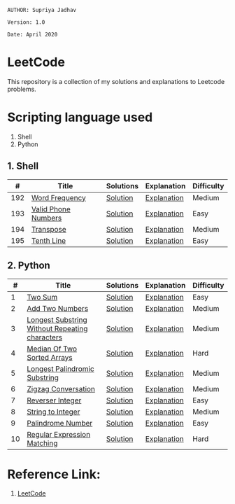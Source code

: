 ```
AUTHOR: Supriya Jadhav

Version: 1.0

Date: April 2020

```

# LeetCode

This repository is a collection of my solutions and explanations to Leetcode problems.

# Scripting language used

1. Shell
2. Python

## 1. Shell

| # | Title | Solutions | Explanation | Difficulty |
|---|-------|-----------|------------|------------|
| 192 | [Word Frequency](https://leetcode.com/problems/word-frequency/) | [Solution](https://github.com/supriya-s-jadhav/LeetCoding-Using-Shell/blob/master/Word%20Frequency/wordfrequency.sh) | [Explanation](https://github.com/supriya-s-jadhav/LeetCoding-Using-Shell/tree/master/Word%20Frequency) | Medium |
| 193 | [Valid Phone Numbers](https://leetcode.com/problems/valid-phone-numbers/) | [Solution](https://github.com/supriya-s-jadhav/LeetCoding-Using-Shell/blob/master/Valid%20Phone%20Numbers/validphonenumbers.sh) | [Explanation](https://github.com/supriya-s-jadhav/LeetCoding-Using-Shell/tree/master/Valid%20Phone%20Numbers) | Easy |
| 194 | [Transpose](https://leetcode.com/problems/transpose-file/) | [Solution](https://github.com/supriya-s-jadhav/LeetCoding-Using-Shell/blob/master/Transpose%20File/transposefile.sh) | [Explanation](https://github.com/supriya-s-jadhav/LeetCoding-Using-Shell/tree/master/Transpose%20File) | Medium |
| 195 | [Tenth Line](https://leetcode.com/problems/tenth-line/) | [Solution](https://github.com/supriya-s-jadhav/LeetCoding-Using-Shell/blob/master/TenthLine/TenthLine.sh) | [Explanation](https://github.com/supriya-s-jadhav/LeetCoding-Using-Shell/tree/master/TenthLine) | Easy |


## 2. Python

| # | Title | Solutions | Explanation | Difficulty |
|---|-------|-----------|-------------|------------|
| 1 | [Two Sum](https://leetcode.com/problems/two-sum/) | [Solution](https://github.com/supriya-s-jadhav/LeetCode/blob/master/1.Two%20Sum/twosum.py)| [Explanation](https://github.com/supriya-s-jadhav/LeetCode/tree/master/1.Two%20Sum) | Easy |
| 2 | [Add Two Numbers](https://leetcode.com/problems/add-two-numbers/) | [Solution](https://github.com/supriya-s-jadhav/LeetCode/blob/master/002_Add%20Two%20Numbers/addtwonumbers.py) | [Explanation](https://github.com/supriya-s-jadhav/LeetCode/tree/master/002_Add%20Two%20Numbers) | Medium |
| 3 | [Longest Substring Without Repeating characters](https://leetcode.com/problems/longest-substring-without-repeating-characters/) | [Solution](https://github.com/supriya-s-jadhav/LeetCode/blob/master/003_Longest%20Substring%20Without%20Repeating%20Characters/longestsubstring.py) | [Explanation](https://github.com/supriya-s-jadhav/LeetCode/tree/master/003_Longest%20Substring%20Without%20Repeating%20Characters) | Medium |
| 4 | [Median Of Two Sorted Arrays](https://leetcode.com/problems/median-of-two-sorted-arrays/) | [Solution](https://github.com/supriya-s-jadhav/LeetCode/blob/master/004_Median%20of%20Two%20Sorted%20Arrays/medianofsortedarrays.py) | [Explanation](https://github.com/supriya-s-jadhav/LeetCode/tree/master/004_Median%20of%20Two%20Sorted%20Arrays) | Hard |
| 5 | [Longest Palindromic Substring](https://leetcode.com/problems/longest-palindromic-substring/) | [Solution](https://github.com/supriya-s-jadhav/LeetCode/blob/master/005_Longest%20Palindromic%20Substring/longestpalindromic.py) | [Explanation](https://github.com/supriya-s-jadhav/LeetCode/tree/master/005_Longest%20Palindromic%20Substring) | Medium |
| 6 | [Zigzag Conversation](https://leetcode.com/problems/zigzag-conversion/) | [Solution](https://github.com/supriya-s-jadhav/LeetCode/blob/master/006_ZigZag%20Conversation/zigzag.py) | [Explanation](https://github.com/supriya-s-jadhav/LeetCode/tree/master/006_ZigZag%20Conversation) | Medium |
| 7 | [Reverser Integer](https://leetcode.com/problems/reverse-integer/) | [Solution](https://github.com/supriya-s-jadhav/LeetCode/blob/master/007_Reverse%20Integer/reverseinteger.py) | [Explanation](https://github.com/supriya-s-jadhav/LeetCode/tree/master/007_Reverse%20Integer) | Easy |
| 8 | [String to Integer](https://leetcode.com/problems/string-to-integer-atoi/) | [Solution](https://github.com/supriya-s-jadhav/LeetCode/blob/master/008_String%20To%20Integer/stringtointeger.py) | [Explanation](https://github.com/supriya-s-jadhav/LeetCode/tree/master/008_String%20To%20Integer) | Medium |
| 9 | [Palindrome Number](https://leetcode.com/problems/palindrome-number/) | [Solution](https://github.com/supriya-s-jadhav/LeetCode/blob/master/009_Palindrome%20Number/palindromenumber.py) | [Explanation](https://github.com/supriya-s-jadhav/LeetCode/tree/master/009_Palindrome%20Number) | Easy |
| 10 | [Regular Expression Matching](https://leetcode.com/problems/regular-expression-matching/) | [Solution](https://github.com/supriya-s-jadhav/LeetCode/blob/master/010_Regular%20Expression%20Matching/regularexpression.py) | [Explanation](https://github.com/supriya-s-jadhav/LeetCode/tree/master/010_Regular%20Expression%20Matching) | Hard |


# Reference Link:
1. [LeetCode](https://leetcode.com/)

